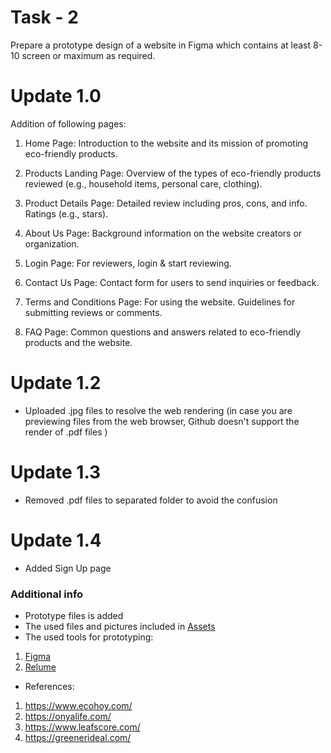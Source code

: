 # Task - 2
Prepare a prototype design of a website in Figma which contains at 
least 8-10 screen or maximum as required.

# Update 1.0
Addition of following pages:

1. Home Page: Introduction to the website and its mission of promoting eco-friendly products.

2. Products Landing Page: Overview of the types of eco-friendly products reviewed (e.g., household items, personal care, clothing).

3. Product Details Page: Detailed review including pros, cons, and info. Ratings (e.g., stars).

4. About Us Page: Background information on the website creators or organization.

5. Login Page: For reviewers, login & start reviewing.

6. Contact Us Page: Contact form for users to send inquiries or feedback.

7. Terms and Conditions Page: For using the website. Guidelines for submitting reviews or comments.

8. FAQ Page: Common questions and answers related to eco-friendly products and the website.

# Update 1.2
- Uploaded .jpg files to resolve the web rendering (in case you are previewing files from the web browser, Github doesn't support the render of .pdf files )

# Update 1.3
- Removed .pdf files to separated folder to avoid the confusion

# Update 1.4
- Added Sign Up page

### Additional info
- Prototype files is added
- The used files and pictures included in [Assets](./Assets/)
- The used tools for prototyping: 
1. [Figma](https://www.figma.com/)
2. [Relume](https://www.relume.io/) 
- References:
1. <https://www.ecohoy.com/>
2. <https://onyalife.com/>
3. <https://www.leafscore.com/>
4. <https://greenerideal.com/> 
